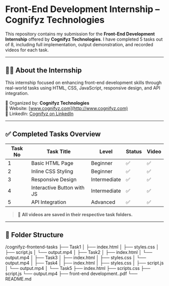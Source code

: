 # Front-End Development Internship – Cognifyz Technologies

This repository contains my submission for the **Front-End Development Internship** offered by **Cognifyz Technologies**. I have completed 5 tasks out of 8, including full implementation, output demonstration, and recorded videos for each task.

---

## 🧑‍💻 About the Internship

This internship focused on enhancing front-end development skills through real-world tasks using HTML, CSS, JavaScript, responsive design, and API integration.

🧠 Organized by: **Cognifyz Technologies**  
🔗 Website: [www.cognifyz.com](http://www.cognifyz.com)  
🔗 LinkedIn: [Cognifyz on LinkedIn](https://www.linkedin.com/company/cognifyz-techonologies)

---

## ✅ Completed Tasks Overview

| Task No | Task Title                  | Level       | Status | Video |
|--------|-----------------------------|-------------|--------|--------|
| 1      | Basic HTML Page             | Beginner    | ✅     | ✅     |
| 2      | Inline CSS Styling          | Beginner    | ✅     | ✅     |
| 3      | Responsive Design           | Intermediate| ✅     | ✅     |
| 4      | Interactive Button with JS  | Intermediate| ✅     | ✅     |
| 5      | API Integration             | Advanced    | ✅     | ✅     |

> 🎥 **All videos are saved in their respective task folders.**

---

## 📁 Folder Structure

/cognifyz-frontend-tasks
├── Task1
│ ├── index.html
│ ├── styles.css
│ ├── script.js
│ └── output.mp4
│
├── Task2
│ ├── index.html
│ └── output.mp4
│
├── Task3
│ ├── index.html
│ ├── styles.css
│ └── output.mp4
│
├── Task4
│ ├── index.html
│ ├── styles.css
│ ├── script.js
│ └── output.mp4
│
└── Task5
├── index.html
├── scripts.css
├── script.js
└── output.mp4
├── front-end development..pdf
└── README.md
